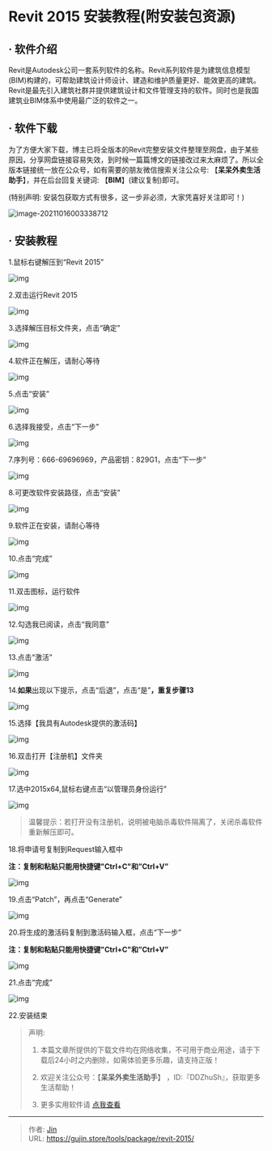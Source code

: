# Revit 2015 安装教程(附安装包资源)


## · 软件介绍
Revit是Autodesk公司一套系列软件的名称。Revit系列软件是为建筑信息模型(BIM)构建的，可帮助建筑设计师设计、建造和维护质量更好、能效更高的建筑。Revit是最先引入建筑社群并提供建筑设计和文件管理支持的软件。同时也是我国建筑业BIM体系中使用最广泛的软件之一。

## · 软件下载
为了方便大家下载，博主已将全版本的Revit完整安装文件整理至网盘，由于某些原因，分享网盘链接容易失效，到时候一篇篇博文的链接改过来太麻烦了。所以全版本链接统一放在公众号，如有需要的朋友微信搜索关注公众号: 【**呆呆外卖生活助手**】，并在后台回复关键词: 【**BIM**】(建议复制)即可。

(特别声明: 安装包获取方式有很多，这一步非必须，大家凭喜好关注即可！)

![image-20211016003338712](https://img.gujin.store/img/image-20211016003338712.png)

## · 安装教程

1.鼠标右键解压到“Revit 2015”

![img](https://img.gujin.store/img/v2-113231bd93a8a56a3da860ca158f083f_720w.png)

2.双击运行Revit 2015

![img](https://img.gujin.store/img/v2-9cfcb92c01f1dafb5eccbf949dbd59e2_720w.png)

3.选择解压目标文件夹，点击“确定”

![img](https://img.gujin.store/img/v2-b4e51c6c0aef507290372a5121ad5d55_720w.png)

4.软件正在解压，请耐心等待

![img](https://img.gujin.store/img/v2-daa3668f6a7cb079975a78205dab8534_720w.png)

5.点击“安装”

![img](https://img.gujin.store/img/v2-8e12175d28f7c96ab9d9e7b0e4c29a42_720w.png)

6.选择我接受，点击“下一步”

![img](https://img.gujin.store/img/v2-c9a508e443350c9bc063c88ef539644d_720w.png)

7.序列号：666-69696969，产品密钥：829G1，点击“下一步”

![img](https://img.gujin.store/img/v2-bbd05a0995e3102521f54c0210846fd0_720w.png)

8.可更改软件安装路径，点击“安装”

![img](https://img.gujin.store/img/v2-cc7e0e2c77c40e997c1831ca945e4d69_720w.png)

9.软件正在安装，请耐心等待

![img](https://img.gujin.store/img/v2-17cf974128cbce9bacdba6c718b65ee8_720w.png)

10.点击“完成”

![img](https://img.gujin.store/img/v2-0ead11d0682337e2ea47b8bc2d4184f6_720w.png)

11.双击图标，运行软件

![img](https://img.gujin.store/img/v2-6c6faed274685688f911e856e5bdb60d_720w.png)

12.勾选我已阅读，点击“我同意”

![img](https://img.gujin.store/img/v2-aaec32f75506f78ab4ba373f29f44253_720w.png)

13.点击“激活”

![img](https://img.gujin.store/img/v2-7d3ee8a1f78d9fbb7853269fe171768c_720w.png)

14.**如果**出现以下提示，点击“后退”，点击“是”**，重复步骤13**

![img](https://img.gujin.store/img/v2-fdd3f5594a90dbcde4b272a3a614f263_720w.png)

15.选择【我具有Autodesk提供的激活码】

![img](https://img.gujin.store/img/v2-4793599e6bd7d765a7ba55f1b152f738_720w.png)

16.双击打开【注册机】文件夹

![img](https://img.gujin.store/img/v2-be6aa96764d8486d546b3946d4feed3d_720w.png)

17.选中2015x64,鼠标右键点击“以管理员身份运行”

![img](https://img.gujin.store/img/v2-40ff95e09e0a461675cacb6b36ada8bf_720w.png)

> 温馨提示：若打开没有注册机，说明被电脑杀毒软件隔离了，关闭杀毒软件重新解压即可。

18.将申请号复制到Request输入框中

**注：复制和粘贴只能用快捷键"Ctrl+C"和”Ctrl+V”**

![img](https://img.gujin.store/img/v2-c91d8f575e90d75f70501174902e95e7_720w.png)

19.点击“Patch”，再点击“Generate”

![img](https://img.gujin.store/img/v2-be4b066cd36f0056a5efda93aa4f1398_720w.png)

20.将生成的激活码复制到激活码输入框，点击“下一步”

**注：复制和粘贴只能用快捷键"Ctrl+C"和”Ctrl+V”**

![img](https://img.gujin.store/img/v2-333de2b990d018197fea1d6d13e48c00_720w.png)

21.点击“完成”

![img](https://img.gujin.store/img/v2-ec96db873dee65c3e29b64700a516138_720w.png)

22.安装结束



> 声明: 
>
> 1. 本篇文章所提供的下载文件均在网络收集，不可用于商业用途，请于下载后24小时之内删除，如需体验更多乐趣，请支持正版！
>
> 2. 欢迎关注公众号：【**呆呆外卖生活助手**】 ，ID:『DDZhuSh』，获取更多生活帮助！
>
> 3. 更多实用软件请  [点我查看](/tools)

---

> 作者: [Jin](https://img.gujin.store/img/favicon.ico)  
> URL: https://gujin.store/tools/package/revit-2015/  

